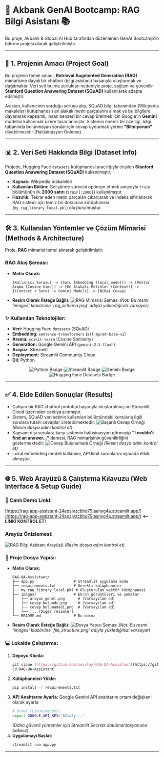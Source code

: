 # 🚀 Akbank GenAI Bootcamp: RAG Bilgi Asistanı 📚

Bu proje, Akbank & Global AI Hub tarafından düzenlenen GenAI Bootcamp'in bitirme projesi olarak geliştirilmiştir.

---

## 🎯 1. Projenin Amacı (Project Goal)

Bu projenin temel amacı, **Retrieval Augmented Generation (RAG)** mimarisine dayalı bir chatbot (bilgi asistanı) başarıyla oluşturmak ve dağıtmaktır. Veri seti bulma zorlukları nedeniyle proje, sağlam ve güvenilir **Stanford Question Answering Dataset (SQuAD)** kullanılarak adapte edilmiştir.

Asistan, kullanıcının sorduğu soruyu alıp, SQuAD bilgi tabanından (Wikipedia makaleleri kütüphanesi) en alakalı metin parçalarını almak ve bu bilgilere dayanarak kapsamlı, insan benzeri bir cevap üretmek için Google'ın **Gemini** modelini kullanmak üzere tasarlanmıştır. Sistemin önemli bir özelliği, bilgi tabanında bulunmayan sorular için cevap uydurmak yerine **"Bilmiyorum"** diyebilmesidir (Halüsinasyon Önleme).

---

## 📊 2. Veri Seti Hakkında Bilgi (Dataset Info)

Projede, Hugging Face `datasets` kütüphanesi aracılığıyla erişilen **Stanford Question Answering Dataset (SQuAD)** kullanılmıştır.

* **Kaynak:** Wikipedia makaleleri.
* **Kullanılan Bölüm:** Geliştirme sürecini optimize etmek amacıyla `train` bölümünün ilk **2000 satırı** (`train[:2000]`) kullanılmıştır.
* **Hazırlık:** Tekrar eden metin parçaları çıkarılarak ve indeks sıfırlanarak RAG sistemi için temiz bir doküman kütüphanesi (`my_rag_library_local.pkl`) oluşturulmuştur.

---

## 🛠️ 3. Kullanılan Yöntemler ve Çözüm Mimarisi (Methods & Architecture)

Proje, **RAG** mimarisi temel alınarak geliştirilmiştir.

### **RAG Akış Şeması:**

* **Metin Olarak:**
    ```
    [Kullanıcı Sorusu] -> [Soru Embedding (local_model)] -> [Vektör Arama (Cosine Sim.)] -> [En Alakalı Metinler (Context)] -> [(Context + Soru) -> Gemini Modeli] -> [Nihai Cevap]
    ```
* **Resim Olarak (İsteğe Bağlı):**
    ![RAG Mimarisi Şeması](images/rag_schema.png)
    *(Not: Bu resmi 'images' klasörüne 'rag_schema.png' adıyla yüklediğinizi varsayar)*

### **✨ Kullanılan Teknolojiler:**

* **Veri:** Hugging Face `datasets` (SQuAD)
* **Embedding:** `sentence-transformers` (`all-mpnet-base-v2`)
* **Arama:** `scikit-learn` (Cosine Similarity)
* **Generation:** Google Gemini API (`gemini-2.5-flash`)
* **Arayüz:** Streamlit
* **Deployment:** Streamlit Community Cloud
* **Dil:** Python

<p align="center">
  <img src="https://img.shields.io/badge/Python-3776AB?style=for-the-badge&logo=python&logoColor=white" alt="Python Badge"/>
  <img src="https://img.shields.io/badge/Streamlit-FF4B4B?style=for-the-badge&logo=streamlit&logoColor=white" alt="Streamlit Badge"/>
  <img src="https://img.shields.io/badge/Google_Gemini-4285F4?style=for-the-badge&logo=google&logoColor=white" alt="Gemini Badge"/>
  <img src="https://img.shields.io/badge/Hugging_Face-Datasets-FFD21E?style=for-the-badge&logo=huggingface&logoColor=black" alt="Hugging Face Datasets Badge"/>
</p>

---

## ✅ 4. Elde Edilen Sonuçlar (Results)

* Çalışan bir RAG chatbot prototipi başarıyla oluşturulmuş ve Streamlit Cloud üzerinden canlıya alınmıştır.
* Sistem, SQuAD veri setinin kullanılan bölümündeki konularla ilgili sorulara tutarlı cevaplar üretebilmektedir:
    ![Başarılı Cevap Örneği](images/cevap_bulundu.png) *(Resim dosya adını kontrol et)*
* Kapsam dışı sorulara karşı sistemin halüsinasyon görmeyip **"I couldn't find an answer..."** demesi, RAG mimarisinin güvenilirliğini göstermektedir:
    ![Cevap Bulunamadı Örneği](images/cevap_bulunamadi.png) *(Resim dosya adını kontrol et)*
* Lokal embedding modeli kullanımı, API limit sorunlarını aşmada etkili olmuştur.

---

## 🌐 5. Web Arayüzü & Çalıştırma Kılavuzu (Web Interface & Setup Guide)

### **🚀 Canlı Demo Linki:**

[https://rag-app-assistant-24apsjvzcbho79iaanyg4a.streamlit.app/](https://rag-app-assistant-24apsjvzcbho79iaanyg4a.streamlit.app/) **<-- LİNKİ KONTROL ET!**

### **Arayüz Önizlemesi:**

![RAG Bilgi Asistanı Arayüzü](images/arayuz_genel.png)
*(Resim dosya adını kontrol et)*

### **📁 Proje Dosya Yapısı:**

* **Metin Olarak:**
    ```
    RAG-QA-Assistant/
    ├── app.py                  # Streamlit uygulama kodu
    ├── requirements.txt        # Gerekli kütüphaneler
    ├── my_rag_library_local.pkl # Oluşturulan vektör kütüphanesi
    ├── images/                 # Ekran görüntüleri ve şemalar
    │   ├── arayuz_genel.png      # (Varsayılan ad)
    │   ├── cevap_bulundu.png     # (Varsayılan ad)
    │   ├── cevap_bulunamadi.png  # (Varsayılan ad)
    │   └── ... (Diğer resimler)
    └── README.md               # Bu dosya
    ```
* **Resim Olarak (İsteğe Bağlı):**
    ![Dosya Yapısı Şeması](images/file_structure.png)
    *(Not: Bu resmi 'images' klasörüne 'file_structure.png' adıyla yüklediğinizi varsayar)*

### **💻 Lokalde Çalıştırma:**

1.  **Depoyu Klonla:**
    ```bash
    git clone [https://github.com/sevvlay/RAG-QA-Assistant](https://github.com/sevvlay/RAG-QA-Assistant)
    cd RAG-QA-Assistant
    ```
2.  **Kütüphaneleri Yükle:**
    ```bash
    pip install -r requirements.txt
    ```
3.  **API Anahtarını Ayarla:** Google Gemini API anahtarını ortam değişkeni olarak ayarla:
    ```bash
    # Örnek (Linux/macOS):
    export GOOGLE_API_KEY='AIzaSy...'
    ```
    *(Daha güvenli yöntemler için Streamlit Secrets dokümantasyonuna bakınız)*
4.  **Uygulamayı Başlat:**
    ```bash
    streamlit run app.py
    ```

---
